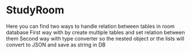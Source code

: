 # StudyRoom
Here you can find two ways to handle relation between tables in room database
First way with by create multiple tables and set relation between them
Second way with type converter so the nested object or the lists will convert to JSON and save as string in DB
